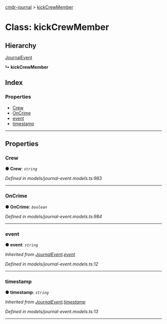 [cmdr-journal](../README.md) > [kickCrewMember](../classes/kickcrewmember.md)



# Class: kickCrewMember

## Hierarchy


 [JournalEvent](journalevent.md)

**↳ kickCrewMember**







## Index

### Properties

* [Crew](kickcrewmember.md#crew)
* [OnCrime](kickcrewmember.md#oncrime)
* [event](kickcrewmember.md#event)
* [timestamp](kickcrewmember.md#timestamp)



---
## Properties
<a id="crew"></a>

###  Crew

**●  Crew**:  *`string`* 

*Defined in models/journal-event.models.ts:983*





___

<a id="oncrime"></a>

###  OnCrime

**●  OnCrime**:  *`boolean`* 

*Defined in models/journal-event.models.ts:984*





___

<a id="event"></a>

###  event

**●  event**:  *`string`* 

*Inherited from [JournalEvent](journalevent.md).[event](journalevent.md#event)*

*Defined in models/journal-event.models.ts:12*





___

<a id="timestamp"></a>

###  timestamp

**●  timestamp**:  *`string`* 

*Inherited from [JournalEvent](journalevent.md).[timestamp](journalevent.md#timestamp)*

*Defined in models/journal-event.models.ts:13*





___


